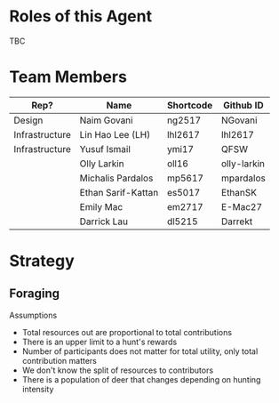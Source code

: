# Roles of this Agent
TBC

# Team Members

| Rep? | Name      | Shortcode | Github ID |
| - | --------- | --------- | --------- |
| Design | Naim Govani | ng2517 | NGovani |
| Infrastructure | Lin Hao Lee (LH) | lhl2617 | lhl2617 |
| Infrastructure  | Yusuf Ismail | ymi17 | QFSW |
| | Olly Larkin | oll16 | olly-larkin |
| | Michalis Pardalos | mp5617 | mpardalos |
| | Ethan Sarif-Kattan | es5017 | EthanSK |
| | Emily Mac | em2717 | E-Mac27 |
| | Darrick Lau | dl5215 | Darrekt |

# Strategy
## Foraging

Assumptions
* Total resources out are proportional to total contributions
* There is an upper limit to a hunt's rewards
* Number of participants does not matter for total utility, only total
  contribution matters
* We don't know the split of resources to contributors
* There is a population of deer that changes depending on hunting intensity
